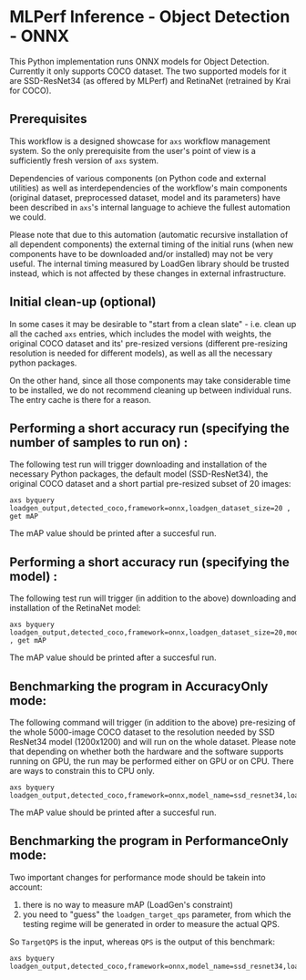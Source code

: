 # MLPerf Inference - Object Detection - ONNX

This Python implementation runs ONNX models for Object Detection. Currently it only supports COCO dataset.
The two supported models for it are SSD-ResNet34 (as offered by MLPerf) and RetinaNet (retrained by Krai for COCO).

## Prerequisites

This workflow is a designed showcase for `axs` workflow management system.
So the only prerequisite from the user's point of view is a sufficiently fresh version of `axs` system.


Dependencies of various components (on Python code and external utilities) as well as interdependencies of the workflow's main components (original dataset, preprocessed dataset, model and its parameters) have been described in `axs`'s internal language to achieve the fullest automation we could.

Please note that due to this automation (automatic recursive installation of all dependent components) the external timing of the initial runs (when new components have to be downloaded and/or installed) may not be very useful. The internal timing measured by LoadGen library should be trusted instead, which is not affected by these changes in external infrastructure.


## Initial clean-up (optional)

In some cases it may be desirable to "start from a clean slate" - i.e. clean up all the cached `axs` entries,
which includes the model with weights, the original COCO dataset and its' pre-resized versions
(different pre-resizing resolution is needed for different models), as well as all the necessary python packages.

On the other hand, since all those components may take considerable time to be installed, we do not recommend cleaning up between individual runs.
The entry cache is there for a reason.


## Performing a short accuracy run (specifying the number of samples to run on) :

The following test run will trigger downloading and installation of the necessary Python packages, the default model (SSD-ResNet34), the original COCO dataset and a short partial pre-resized subset of 20 images:
```
axs byquery loadgen_output,detected_coco,framework=onnx,loadgen_dataset_size=20 , get mAP
```
The mAP value should be printed after a succesful run.


## Performing a short accuracy run (specifying the model) :

The following test run will trigger (in addition to the above) downloading and installation of the RetinaNet model:
```
axs byquery loadgen_output,detected_coco,framework=onnx,loadgen_dataset_size=20,model_name=retinanet , get mAP
```
The mAP value should be printed after a succesful run.


## Benchmarking the program in AccuracyOnly mode:

The following command will trigger (in addition to the above) pre-resizing of the whole 5000-image COCO dataset to the resolution needed by SSD ResNet34 model (1200x1200) and will run on the whole dataset. Please note that depending on whether both the hardware and the software supports running on GPU, the run may be performed either on GPU or on CPU.
There are ways to constrain this to CPU only.
```
axs byquery loadgen_output,detected_coco,framework=onnx,model_name=ssd_resnet34,loadgen_dataset_size=5000,loadgen_buffer_size=100,loadgen_scenario=Offline
```
The mAP value should be printed after a succesful run.


## Benchmarking the program in PerformanceOnly mode:

Two important changes for performance mode should be takein into account:
1. there is no way to measure mAP (LoadGen's constraint)
2. you need to "guess" the `loadgen_target_qps` parameter, from which the testing regime will be generated in order to measure the actual QPS.

So `TargetQPS` is the input, whereas `QPS` is the output of this benchmark:
```
axs byquery loadgen_output,detected_coco,framework=onnx,model_name=ssd_resnet34,loadgen_dataset_size=5000,loadgen_buffer_size=100,loadgen_scenario=Offline,loadgen_mode=PerformanceOnly,loadgen_target_qps=32,verbosity=1
```
